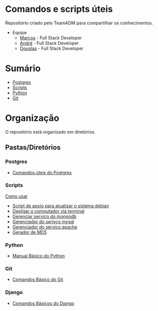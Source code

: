 # Comandos e scripts úteis 
Repositório criado pelo TeamADM para compartilhar os conhecimentos.
* Equipe 
  * [Marcos](https://github.com/MarcosAllysson) - Full Stack Developer
  * [André](https://github.com/Andredf51) - Full Stack Developer
  * [Douglas](https://github.com/douglasshibata) - Full Stack Developer

# Sumário
* [Postgres](https://github.com/douglasshibata/useful#postgres)
* [Scripts](https://github.com/douglasshibata/useful#scripts)
* [Python](https://github.com/douglasshibata/useful#python)
* [Git](https://github.com/douglasshibata/useful#git)

# Organização
O repositório está organizado em diretórios.

## Pastas/Diretórios

### Postgres
* [Comandos úteis do Postgres](https://github.com/douglasshibata/useful/blob/main/Postgres/PsqlComandos.md)

### Scripts
[Como usar](https://github.com/douglasshibata/useful/blob/main/scripts/README.md)
* [Script de apoio para atualizar o sistema debian](https://github.com/douglasshibata/useful/blob/main/scripts/atualizar.sh)
* [Desligar o computador via terminal](https://github.com/douglasshibata/useful/blob/main/scripts/desligar.sh)
* [Gerenciar serviço do mongodb](https://github.com/douglasshibata/useful/blob/main/scripts/mongodb.sh)
* [Gerenciador do serivço mysql](https://github.com/douglasshibata/useful/blob/main/scripts/mysql.sh)
* [Gerenciador do serviço apache](https://github.com/douglasshibata/useful/blob/main/scripts/php.sh)
* [Gerador de MD5](https://github.com/douglasshibata/useful/blob/main/scripts/generateMD5.sh)

### Python
* [Manual Básico do Python](https://github.com/douglasshibata/useful/blob/main/Python/Python.md)

### Git
* [Comandos Básico do Git](https://github.com/douglasshibata/useful/blob/main/git/GitComandos.md)

### Django
* [Comandos Básicos do Django](https://github.com/douglasshibata/useful/blob/main/Django/DjangoComandos.md)